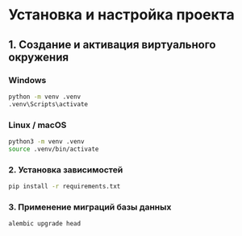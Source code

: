 # Установка и настройка проекта

## 1. Создание и активация виртуального окружения

### Windows

```bash
python -m venv .venv
.venv\Scripts\activate
```

### Linux / macOS
```bash
python3 -m venv .venv
source .venv/bin/activate
```

### 2. Установка зависимостей
```bash
pip install -r requirements.txt
```

### 3. Применение миграций базы данных
```bash
alembic upgrade head
```

